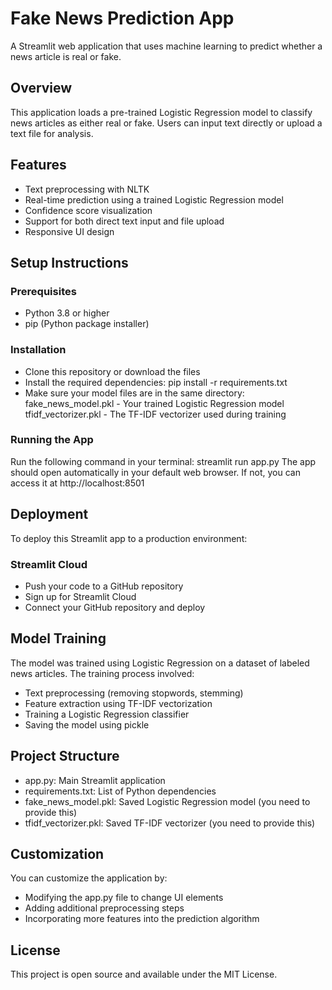 # Fake News Prediction App
A Streamlit web application that uses machine learning to predict whether a news article is real or fake.

## Overview
This application loads a pre-trained Logistic Regression model to classify news articles as either real or fake. Users can input text directly or upload a text file for analysis.

## Features
- Text preprocessing with NLTK
- Real-time prediction using a trained Logistic Regression model
- Confidence score visualization
- Support for both direct text input and file upload
- Responsive UI design

## Setup Instructions
### Prerequisites
- Python 3.8 or higher
- pip (Python package installer)

### Installation
- Clone this repository or download the files
- Install the required dependencies:
  pip install -r requirements.txt
- Make sure your model files are in the same directory:
  fake_news_model.pkl - Your trained Logistic Regression model
  tfidf_vectorizer.pkl - The TF-IDF vectorizer used during training

### Running the App
Run the following command in your terminal:
  streamlit run app.py
The app should open automatically in your default web browser. If not, you can access it at http://localhost:8501

## Deployment
To deploy this Streamlit app to a production environment:
### Streamlit Cloud
- Push your code to a GitHub repository
- Sign up for Streamlit Cloud
- Connect your GitHub repository and deploy

## Model Training
The model was trained using Logistic Regression on a dataset of labeled news articles. The training process involved:
- Text preprocessing (removing stopwords, stemming)
- Feature extraction using TF-IDF vectorization
- Training a Logistic Regression classifier
- Saving the model using pickle

## Project Structure
- app.py: Main Streamlit application
- requirements.txt: List of Python dependencies
- fake_news_model.pkl: Saved Logistic Regression model (you need to provide this)
- tfidf_vectorizer.pkl: Saved TF-IDF vectorizer (you need to provide this)

## Customization
You can customize the application by:
- Modifying the app.py file to change UI elements
- Adding additional preprocessing steps
- Incorporating more features into the prediction algorithm

## License
This project is open source and available under the MIT License.
